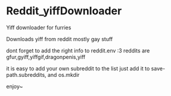 # Reddit_yiffDownloader
Yiff downloader for furries


Downloads yiff from reddit mostly gay stuff

dont forget to add the right info to reddit.env :3
reddits are gfur,gyiff,yiffgif,dragonpenis,yiff

it is easy to add your own subreddit to the list just add it to save-path.subreddits, and os.mkdir

enjoy~
